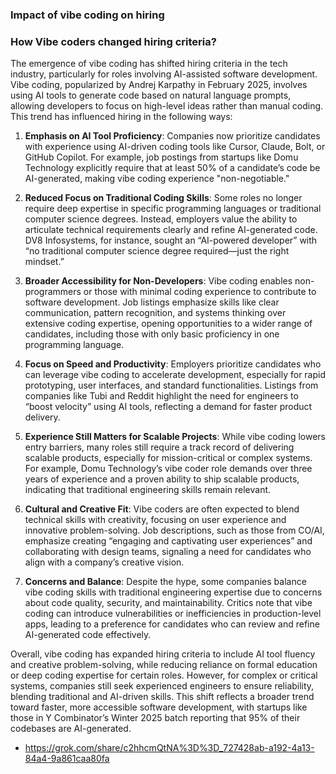 ### Impact of vibe coding on hiring

### How Vibe coders changed hiring criteria?

The emergence of vibe coding has shifted hiring criteria in the tech industry, particularly for roles involving AI-assisted software development. Vibe coding, popularized by Andrej Karpathy in February 2025, involves using AI tools to generate code based on natural language prompts, allowing developers to focus on high-level ideas rather than manual coding. This trend has influenced hiring in the following ways:

1. **Emphasis on AI Tool Proficiency**: Companies now prioritize candidates with experience using AI-driven coding tools like Cursor, Claude, Bolt, or GitHub Copilot. For example, job postings from startups like Domu Technology explicitly require that at least 50% of a candidate’s code be AI-generated, making vibe coding experience "non-negotiable."[](https://www.ycombinator.com/companies/domu-technology-inc/jobs/hwWsGdU-vibe-coder-ai-engineer)[](https://analyticsindiamag.com/ai-features/can-vibe-coding-land-you-a-job/)

2. **Reduced Focus on Traditional Coding Skills**: Some roles no longer require deep expertise in specific programming languages or traditional computer science degrees. Instead, employers value the ability to articulate technical requirements clearly and refine AI-generated code. DV8 Infosystems, for instance, sought an “AI-powered developer” with “no traditional computer science degree required—just the right mindset.”[](https://bestfirm.aimresearch.co/can-vibe-coding-land-you-a-job/)[](https://analyticsindiamag.com/ai-features/can-vibe-coding-land-you-a-job/)

3. **Broader Accessibility for Non-Developers**: Vibe coding enables non-programmers or those with minimal coding experience to contribute to software development. Job listings emphasize skills like clear communication, pattern recognition, and systems thinking over extensive coding expertise, opening opportunities to a wider range of candidates, including those with only basic proficiency in one programming language.[](https://hackernoon.com/your-next-tech-job-vibe-coding)

4. **Focus on Speed and Productivity**: Employers prioritize candidates who can leverage vibe coding to accelerate development, especially for rapid prototyping, user interfaces, and standard functionalities. Listings from companies like Tubi and Reddit highlight the need for engineers to “boost velocity” using AI tools, reflecting a demand for faster product delivery.[](https://www.businessinsider.com/vibe-coding-tech-firms-hire-engineers-2025-6)

5. **Experience Still Matters for Scalable Projects**: While vibe coding lowers entry barriers, many roles still require a track record of delivering scalable products, especially for mission-critical or complex systems. For example, Domu Technology’s vibe coder role demands over three years of experience and a proven ability to ship scalable products, indicating that traditional engineering skills remain relevant.[](https://www.ycombinator.com/companies/domu-technology-inc/jobs/hwWsGdU-vibe-coder-ai-engineer)[](https://analyticsindiamag.com/ai-features/can-vibe-coding-land-you-a-job/)

6. **Cultural and Creative Fit**: Vibe coders are often expected to blend technical skills with creativity, focusing on user experience and innovative problem-solving. Job descriptions, such as those from CO/AI, emphasize creating “engaging and captivating user experiences” and collaborating with design teams, signaling a need for candidates who align with a company’s creative vision.[](https://getcoai.com/careers/vibe-coder-frontend-developer-role/)[](https://www.adaface.com/blog/how-to-hire-vibe-coders/)

7. **Concerns and Balance**: Despite the hype, some companies balance vibe coding skills with traditional engineering expertise due to concerns about code quality, security, and maintainability. Critics note that vibe coding can introduce vulnerabilities or inefficiencies in production-level apps, leading to a preference for candidates who can review and refine AI-generated code effectively.[](https://medium.com/data-science-in-your-pocket/dont-be-a-vibe-coder-30fa7c525971)[](https://hackernoon.com/your-next-tech-job-vibe-coding)

Overall, vibe coding has expanded hiring criteria to include AI tool fluency and creative problem-solving, while reducing reliance on formal education or deep coding expertise for certain roles. However, for complex or critical systems, companies still seek experienced engineers to ensure reliability, blending traditional and AI-driven skills. This shift reflects a broader trend toward faster, more accessible software development, with startups like those in Y Combinator’s Winter 2025 batch reporting that 95% of their codebases are AI-generated.[](https://hackernoon.com/your-next-tech-job-vibe-coding)[](https://www.artech.com/blog/vibe-coding-the-new-creative-career-path-in-software-development/)

- https://grok.com/share/c2hhcmQtNA%3D%3D_727428ab-a192-4a13-84a4-9a861caa80fa
